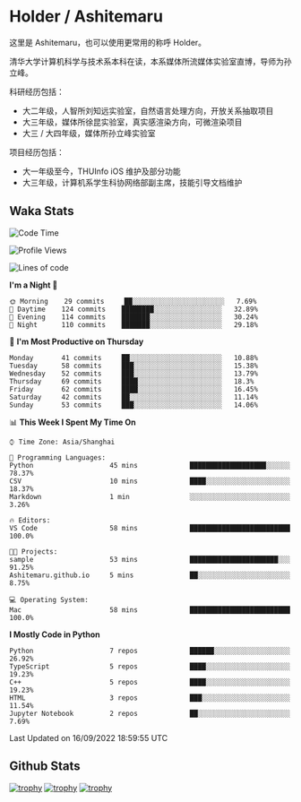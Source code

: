 # Holder / Ashitemaru

这里是 Ashitemaru，也可以使用更常用的称呼 Holder。

清华大学计算机科学与技术系本科在读，本系媒体所流媒体实验室直博，导师为孙立峰。

科研经历包括：

- 大二年级，人智所刘知远实验室，自然语言处理方向，开放关系抽取项目
- 大三年级，媒体所徐昆实验室，真实感渲染方向，可微渲染项目
- 大三 / 大四年级，媒体所孙立峰实验室

项目经历包括：

- 大一年级至今，THUInfo iOS 维护及部分功能
- 大三年级，计算机系学生科协网络部副主席，技能引导文档维护

## Waka Stats

<!--START_SECTION:waka-->
![Code Time](http://img.shields.io/badge/Code%20Time-1%20hr%2014%20mins-blue)

![Profile Views](http://img.shields.io/badge/Profile%20Views-60-blue)

![Lines of code](https://img.shields.io/badge/From%20Hello%20World%20I%27ve%20Written-318%20Thousand%20lines%20of%20code-blue)

**I'm a Night 🦉** 

```text
🌞 Morning    29 commits     ██░░░░░░░░░░░░░░░░░░░░░░░   7.69% 
🌆 Daytime    124 commits    ████████░░░░░░░░░░░░░░░░░   32.89% 
🌃 Evening    114 commits    ███████░░░░░░░░░░░░░░░░░░   30.24% 
🌙 Night      110 commits    ███████░░░░░░░░░░░░░░░░░░   29.18%

```
📅 **I'm Most Productive on Thursday** 

```text
Monday       41 commits     ██░░░░░░░░░░░░░░░░░░░░░░░   10.88% 
Tuesday      58 commits     ███░░░░░░░░░░░░░░░░░░░░░░   15.38% 
Wednesday    52 commits     ███░░░░░░░░░░░░░░░░░░░░░░   13.79% 
Thursday     69 commits     ████░░░░░░░░░░░░░░░░░░░░░   18.3% 
Friday       62 commits     ████░░░░░░░░░░░░░░░░░░░░░   16.45% 
Saturday     42 commits     ██░░░░░░░░░░░░░░░░░░░░░░░   11.14% 
Sunday       53 commits     ███░░░░░░░░░░░░░░░░░░░░░░   14.06%

```


📊 **This Week I Spent My Time On** 

```text
⌚︎ Time Zone: Asia/Shanghai

💬 Programming Languages: 
Python                   45 mins             ███████████████████░░░░░░   78.37% 
CSV                      10 mins             ████░░░░░░░░░░░░░░░░░░░░░   18.37% 
Markdown                 1 min               ░░░░░░░░░░░░░░░░░░░░░░░░░   3.26%

🔥 Editors: 
VS Code                  58 mins             █████████████████████████   100.0%

🐱‍💻 Projects: 
sample                   53 mins             ██████████████████████░░░   91.25% 
Ashitemaru.github.io     5 mins              ██░░░░░░░░░░░░░░░░░░░░░░░   8.75%

💻 Operating System: 
Mac                      58 mins             █████████████████████████   100.0%

```

**I Mostly Code in Python** 

```text
Python                   7 repos             ██████░░░░░░░░░░░░░░░░░░░   26.92% 
TypeScript               5 repos             ████░░░░░░░░░░░░░░░░░░░░░   19.23% 
C++                      5 repos             ████░░░░░░░░░░░░░░░░░░░░░   19.23% 
HTML                     3 repos             ███░░░░░░░░░░░░░░░░░░░░░░   11.54% 
Jupyter Notebook         2 repos             ██░░░░░░░░░░░░░░░░░░░░░░░   7.69%

```



 Last Updated on 16/09/2022 18:59:55 UTC
<!--END_SECTION:waka-->

## Github Stats

[![trophy](https://github-profile-trophy.vercel.app/?username=Ashitemaru&column=7)](https://github.com/Ashitemaru)
[![trophy](https://github-readme-stats.vercel.app/api?username=Ashitemaru&show_icons=true&include_all_commits=true)](https://github.com/Ashitemaru)
[![trophy](https://github-readme-stats.vercel.app/api/top-langs/?username=Ashitemaru&layout=compact)](https://github.com/Ashitemaru)

<!--
**Ashitemaru/Ashitemaru** is a ✨ _special_ ✨ repository because its `README.md` (this file) appears on your GitHub profile.

Here are some ideas to get you started:

- 🔭 I’m currently working on ...
- 🌱 I’m currently learning ...
- 👯 I’m looking to collaborate on ...
- 🤔 I’m looking for help with ...
- 💬 Ask me about ...
- 📫 How to reach me: ...
- 😄 Pronouns: ...
- ⚡ Fun fact: ...
-->
